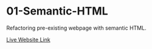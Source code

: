 # 01-Semantic-HTML


Refactoring pre-existing webpage with semantic HTML.

[Live Website Link](https://bsdinnan.github.io/01-Semantic-HTML/)
